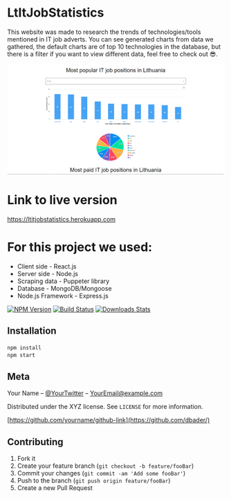 # LtItJobStatistics
This website was made to research the trends of technologies/tools mentioned in IT job adverts. You can see generated charts from data we gathered, the default charts are of top 10 technologies in the database, but there is a filter if you want to view different data, feel free to check out 😎.

![](header.png)

# Link to live version 
https://ltitjobstatistics.herokuapp.com

# For this project we used:

* Client side - React.js
* Server side - Node.js
* Scraping data - Puppeter library
* Database - MongoDB/Mongoose
* Node.js Framework - Express.js

[![NPM Version][npm-image]][npm-url]
[![Build Status][travis-image]][travis-url]
[![Downloads Stats][npm-downloads]][npm-url]

## Installation

```sh
npm install
npm start
```

## Meta

Your Name – [@YourTwitter](https://twitter.com/dbader_org) – YourEmail@example.com

Distributed under the XYZ license. See ``LICENSE`` for more information.

[https://github.com/yourname/github-link](https://github.com/dbader/)

## Contributing

1. Fork it
2. Create your feature branch (`git checkout -b feature/fooBar`)
3. Commit your changes (`git commit -am 'Add some fooBar'`)
4. Push to the branch (`git push origin feature/fooBar`)
5. Create a new Pull Request

<!-- Markdown link & img dfn's -->
[npm-image]: https://img.shields.io/npm/v/datadog-metrics.svg?style=flat-square
[npm-url]: https://npmjs.org/package/datadog-metrics
[npm-downloads]: https://img.shields.io/npm/dm/datadog-metrics.svg?style=flat-square
[travis-image]: https://img.shields.io/travis/dbader/node-datadog-metrics/master.svg?style=flat-square
[travis-url]: https://travis-ci.org/dbader/node-datadog-metrics
[wiki]: https://github.com/yourname/yourproject/wiki

